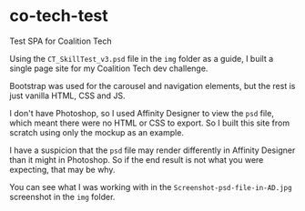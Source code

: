 # co-tech-test

Test SPA for Coalition Tech

Using the `CT_SkillTest_v3.psd` file in the `img` folder as a guide, I built a single page site for my Coalition Tech dev challenge.

Bootstrap was used for the carousel and navigation elements, but the rest is just vanilla HTML, CSS and JS.

I don't have Photoshop, so I used Affinity Designer to view the `psd` file, which meant there were no HTML or CSS to export. So I built this site from scratch using only the mockup as an example.

I have a suspicion that the `psd` file may render differently in Affinity Designer than it might in Photoshop. So if the end result is not what you were expecting, that may be why.

You can see what I was working with in the `Screenshot-psd-file-in-AD.jpg` screenshot in the `img` folder.
